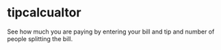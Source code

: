 # tipcalcualtor
See how much you are paying by entering your bill and tip and number of people splitting the bill.
